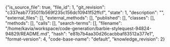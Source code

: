 {"is_source_file": true, "file_id": 1, "git_revision": "c337eab7735011b569f235c156dc10941f52ffcf", "state": 1, "description": "", "external_files": [], "external_methods": [], "published": [], "classes": [], "methods": [], "calls": [], "search-terms": [], "filename": "/home/kavia/workspace/code-generation/barbie-stylequest-94824-94829/README.md", "hash": "e81b7b4aa30d26cacbbaf83512a377e1", "format-version": 4, "code-base-name": "default", "knowledge_revision": 2}